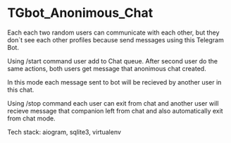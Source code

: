 # TGbot_Anonimous_Chat

Each each two random users can communicate with each other, but they don`t see each other profiles because send messages using this Telegram Bot.

Using /start command user add to Chat queue. After second user do the same actions, both users get message that anonimous chat created. 

In this mode each message sent to bot will be recieved by another user in this chat.

Using /stop command each user can exit from chat and another user will recieve message that companion left from chat and also automatically exit from chat mode.

Tech stack: aiogram, sqlite3, virtualenv
